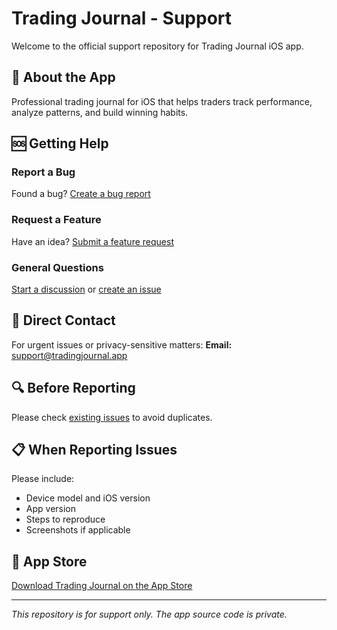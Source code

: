 # Trading Journal - Support

Welcome to the official support repository for Trading Journal iOS app.

## 📱 About the App
Professional trading journal for iOS that helps traders track performance, analyze patterns, and build winning habits.

## 🆘 Getting Help

### Report a Bug
Found a bug? [Create a bug report](https://github.com/infinitywanderer/TradingJournalX-support/issues/new?template=bug_report.md)

### Request a Feature
Have an idea? [Submit a feature request](https://github.com/infinitywanderer/TradingJournalX-support/issues/new?template=feature_request.md)

### General Questions
[Start a discussion](https://github.com/infinitywanderer/TradingJournalX-support/discussions) or [create an issue](https://github.com/YOUR-USERNAME/trading-journal-support/issues/new)

## 📧 Direct Contact
For urgent issues or privacy-sensitive matters:
**Email:** support@tradingjournal.app

## 🔍 Before Reporting
Please check [existing issues](https://github.com/infinitywanderer/TradingJournalX-support/issues) to avoid duplicates.

## 📋 When Reporting Issues
Please include:
- Device model and iOS version
- App version
- Steps to reproduce
- Screenshots if applicable

## 🚀 App Store
[Download Trading Journal on the App Store](https://apps.apple.com/app/your-app-id)

---

*This repository is for support only. The app source code is private.*
